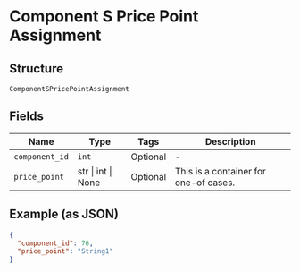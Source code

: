 
# Component S Price Point Assignment

## Structure

`ComponentSPricePointAssignment`

## Fields

| Name | Type | Tags | Description |
|  --- | --- | --- | --- |
| `component_id` | `int` | Optional | - |
| `price_point` | str \| int \| None | Optional | This is a container for one-of cases. |

## Example (as JSON)

```json
{
  "component_id": 76,
  "price_point": "String1"
}
```

